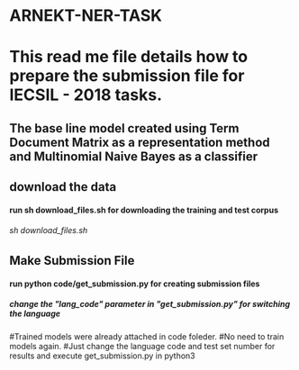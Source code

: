 # ARNEKT-NER-TASK


# This read me file details how to prepare the submission file for IECSIL - 2018 tasks.

## The base line model created using Term Document Matrix as a representation method and Multinomial Naive Bayes as a classifier

## download the data

#### run sh download_files.sh for downloading the training and test corpus

###### sh download_files.sh

## Make Submission File

#### run python code/get_submission.py for creating submission files

##### change the "lang_code" parameter in "get_submission.py" for switching the language

#Trained models were already attached in code foleder.
#No need to train models again.
#Just change the language code and test set number for results and execute get_submission.py in python3
